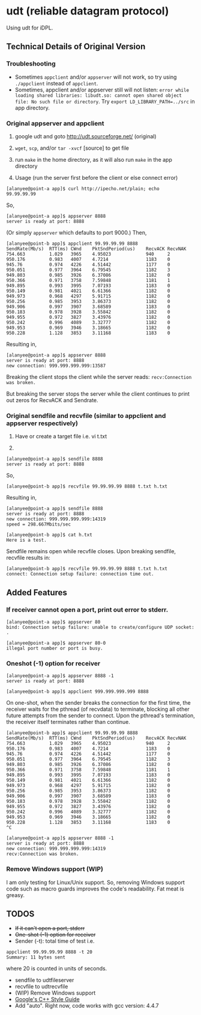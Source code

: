 udt (reliable datagram protocol)
=========================

Using udt for iDPL.

## Technical Details of Original Version

### Troubleshooting

* Sometimes `appclient` and/or `appserver` will not work, so try using 
`./appclient` instead of `appclient`.
* Sometimes, appclient and/or appserver still will not listen: 
`error while loading shared libraries: libudt.so: cannot open shared object file: No such file or directory`.
Try `export LD_LIBRARY_PATH=../src` in app directory.

### Original appserver and appclient

1. google udt and goto http://udt.sourceforge.net/ (original)
2. `wget`, `scp`, and/or `tar -xvcf` [source] to get file
3. run `make` in the home directory, as it will also run `make` in the app directory

5. Usage (run the server first before the client or else connect  error)
```
[alanyee@point-a app]$ curl http://ipecho.net/plain; echo
99.99.99.99
```
So,
```
[alanyee@point-a app]$ appserver 8888
server is ready at port: 8888
```
(Or simply `appserver` which defaults to port 9000.) Then,
```
[alanyee@point-b app]$ appclient 99.99.99.99 8888
SendRate(Mb/s)	RTT(ms)	CWnd	PktSndPeriod(us)	RecvACK	RecvNAK
754.663			1.029	3965	4.95023				940		2
950.176			0.983	4007	4.7214				1183	0
945.76			0.974	4226	4.51442				1177	0
950.051			0.977	3964	6.79545				1182	3
949.803			0.985	3926	6.37086				1182	0
950.366			0.971	3758	7.59848				1181	1
949.895			0.993	3995	7.07193				1183	0
950.149			0.981	4021	6.61366				1182	0
949.973			0.968	4297	5.91715				1182	0
950.256			0.985	3953	3.86373				1182	0
949.906			0.997	3907	3.68589				1183	0
950.183			0.978	3928	3.55842				1182	0
949.955			0.972	3827	3.43976				1182	0
950.242			0.996	4089	3.32777				1182	0
949.953			0.969	3946	3.18665				1182	0
950.228			1.128	3853	3.11168				1183	0
```
Resulting in,
```
[alanyee@point-a app]$ appserver 8888
server is ready at port: 8888
new connection: 999.999.999.999:13587
```

Breaking the client stops the client while the server reads:
`recv:Connection was broken.`

But breaking the server stops the server while the client continues to print 
out zeros for RecvACK and Sendrate.

### Original sendfile and recvfile (similar to appclient and appserver respectively)

1. Have or create a target file i.e. 
vi t.txt

2.
``` 
[alanyee@point-a app]$ sendfile 8888
server is ready at port: 8888
```
So,

`[alanyee@point-b app]$ recvfile 99.99.99.99 8888 t.txt h.txt`

Resulting in,
```
[alanyee@point-a app]$ sendfile 8888
server is ready at port: 8888
new connection: 999.999.999.999:14319
speed = 298.667Mbits/sec

[alanyee@point-b app]$ cat h.txt
Here is a test.
```

Sendfile remains open while recvfile closes. 
Upon breaking sendfile, recvfile results in:
```
[alanyee@point-b app]$ recvfile 99.99.99.99 8888 t.txt h.txt
connect: Connection setup failure: connection time out.
```

## Added Features
### If receiver cannot open a port, print out error to stderr.
```
[alanyee@point-a app]$ appserver 80
bind: Connection setup failure: unable to create/configure UDP socket: .

[alanyee@point-a app]$ appserver 80-0
illegal port number or port is busy.
```

### Oneshot (-1) option for receiver
```
[alanyee@point-a app]$ appserver 8888 -1
server is ready at port: 8888

[alanyee@point-b app]$ appclient 999.999.999.999 8888
```

On one-shot, when the sender breaks the connection for the first time, the 
receiver waits for the pthread (of recvdata) to terminate, blocking all other 
future attempts from the sender to connect. Upon the pthread's termination, 
the receiver itself terminates rather than continue.

```
[alanyee@point-b app]$ appclient 99.99.99.99 8888
SendRate(Mb/s)	RTT(ms)	CWnd	PktSndPeriod(us)	RecvACK	RecvNAK
754.663			1.029	3965	4.95023				940		2
950.176			0.983	4007	4.7214				1183	0
945.76			0.974	4226	4.51442				1177	0
950.051			0.977	3964	6.79545				1182	3
949.803			0.985	3926	6.37086				1182	0
950.366			0.971	3758	7.59848				1181	1
949.895			0.993	3995	7.07193				1183	0
950.149			0.981	4021	6.61366				1182	0
949.973			0.968	4297	5.91715				1182	0
950.256			0.985	3953	3.86373				1182	0
949.906			0.997	3907	3.68589				1183	0
950.183			0.978	3928	3.55842				1182	0
949.955			0.972	3827	3.43976				1182	0
950.242			0.996	4089	3.32777				1182	0
949.953			0.969	3946	3.18665				1182	0
950.228			1.128	3853	3.11168				1183	0
^C

[alanyee@point-a app]$ appserver 8888 -1
server is ready at port: 8888
new connection: 999.999.999.999:14319
recv:Connection was broken.
```
### Remove Windows support (WIP)
I am only testing for Linux/Unix support. So, removing Windows support code 
such as macro guards improves the code's readability. Fat meat is greasy.

## TODOS
* ~~If it can't open a port, stderr~~
* ~~One-shot (-1) option for receiver~~
* Sender (-t): total time of test i.e.
```
appclient 99.99.99.99 8888 -t 20 
Summary: 11 bytes sent
```
where 20 is counted in units of seconds.

* sendfile to udtfileserver
* recvfile to udtrecvfile
* (WIP) Remove Windows support
* [Google's C++ Style Guide](https://google.github.io/styleguide/cppguide.html)
* Add "auto". Right now, code works with gcc version: 4.4.7
